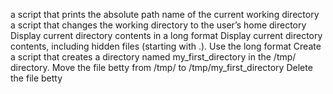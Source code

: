 a script that prints the absolute path name of the current working directory
a script that changes the working directory to the user’s home directory
Display current directory contents in a long format
Display current directory contents, including hidden files (starting with .). Use the long format
Create a script that creates a directory named my_first_directory in the /tmp/ directory.
Move the file betty from /tmp/ to /tmp/my_first_directory
Delete the file betty
